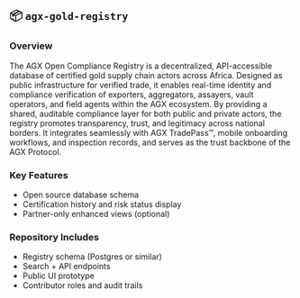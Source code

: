 ## 📦 `agx-gold-registry`
### Overview
The AGX Open Compliance Registry is a decentralized, API-accessible database of certified gold supply chain actors across Africa. Designed as public infrastructure for verified trade, it enables real-time identity and compliance verification of exporters, aggregators, assayers, vault operators, and field agents within the AGX ecosystem. By providing a shared, auditable compliance layer for both public and private actors, the registry promotes transparency, trust, and legitimacy across national borders. It integrates seamlessly with AGX TradePass™, mobile onboarding workflows, and inspection records, and serves as the trust backbone of the AGX Protocol.

### Key Features
- Open source database schema
- Certification history and risk status display
- Partner-only enhanced views (optional)

### Repository Includes
- Registry schema (Postgres or similar)
- Search + API endpoints
- Public UI prototype
- Contributor roles and audit trails
